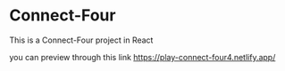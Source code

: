# Connect-Four

This is a Connect-Four project in React 

you can preview through this link 
https://play-connect-four4.netlify.app/
